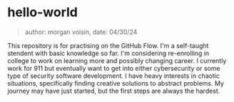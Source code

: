 # hello-world

> author: morgan voisin, date: 04/30/24

This repository is for practising on the GitHub Flow. I'm a self-taught stendent with basic knowledge so far. I'm considering re-enrolling in college to work on learning more and possibly changing career. I currently work for 911 but eventually want to get into either cybersecurity or some type of security software development. I have heavy interests in chaotic situations, specifically finding creative solutions to abstract problems. My journey may have just started, but the first steps are always the hardest. 
